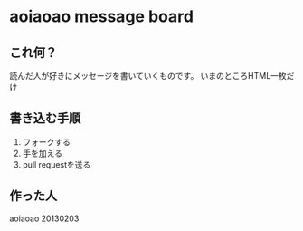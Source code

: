 # aoiaoao message board

## これ何？
読んだ人が好きにメッセージを書いていくものです。
いまのところHTML一枚だけ

## 書き込む手順
1.  フォークする
2.  手を加える
3.  pull requestを送る

## 作った人
aoiaoao 20130203

